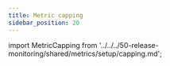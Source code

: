 ```yaml
---
title: Metric capping
sidebar_position: 20
---
```


import MetricCapping from '../../../50-release-monitoring/shared/metrics/setup/capping.md';

<MetricCapping />